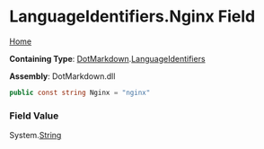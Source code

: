 <a name="_top"></a>

# LanguageIdentifiers\.Nginx Field

[Home](../../../README.md#_top)

**Containing Type**: [DotMarkdown](../../README.md#_top)\.[LanguageIdentifiers](../README.md#_top)

**Assembly**: DotMarkdown\.dll

```csharp
public const string Nginx = "nginx"
```

### Field Value

System\.[String](https://docs.microsoft.com/en-us/dotnet/api/system.string)